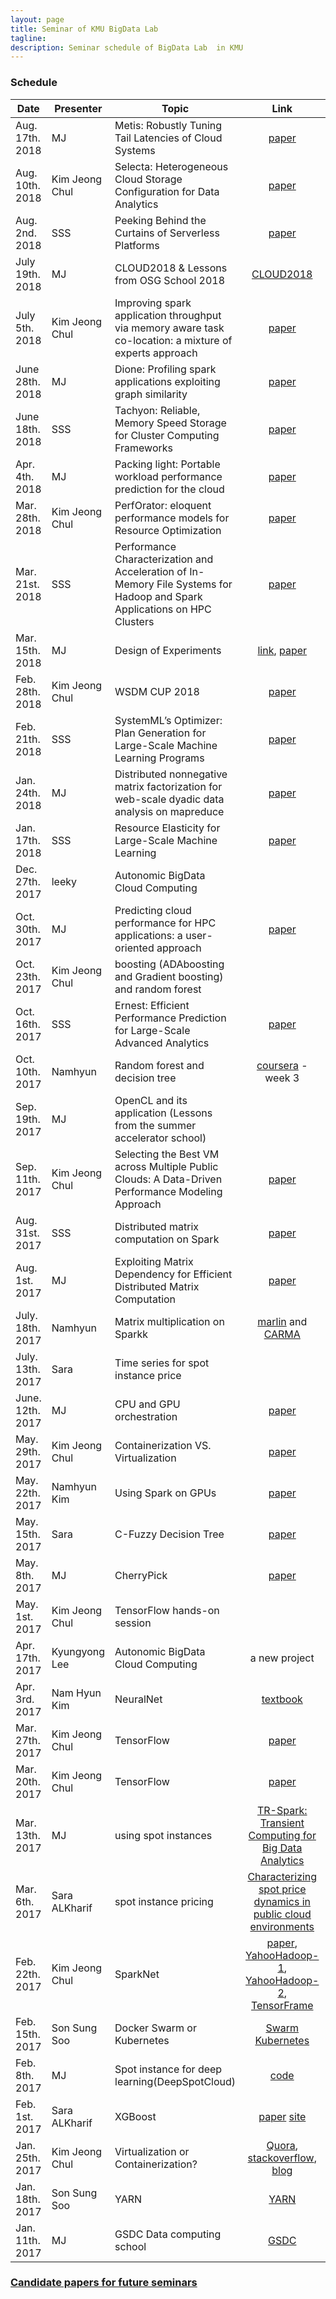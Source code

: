 ```yaml
---
layout: page
title: Seminar of KMU BigData Lab
tagline:
description: Seminar schedule of BigData Lab  in KMU
---
```

### Schedule


| Date | Presenter | Topic | Link | Presentation |
|------|-----------|-------|:----:|:--------------: |
|Aug. 17th. 2018 | MJ | Metis: Robustly Tuning Tail Latencies of Cloud Systems | [paper](https://www.usenix.org/system/files/conference/atc18/atc18-li-zhao.pdf) | |
|Aug. 10th. 2018 | Kim Jeong Chul | Selecta: Heterogeneous Cloud Storage Configuration for Data Analytics | [paper](https://www.usenix.org/system/files/conference/atc18/atc18-klimovic-selecta.pdf) | |
|Aug. 2nd. 2018 | SSS | Peeking Behind the Curtains of Serverless Platforms | [paper](https://www.usenix.org/system/files/conference/atc18/atc18-wang-liang.pdf) | |
| July 19th. 2018 | MJ | CLOUD2018 & Lessons from OSG School 2018 | [CLOUD2018](https://drive.google.com/open?id=1vbkHGg6lNd6twHzGINmJXvsnVYKdrNDxoYDjLzIl_5g) |  [HTCondor ppt & hands-on](https://drive.google.com/open?id=1kcafX1PqeVgVBWOFmLUMppbwijrM3rUc) |
| July 5th. 2018 | Kim Jeong Chul | Improving spark application throughput via memory aware task co-location: a    mixture of experts approach| [paper](https://dl.acm.org/citation.cfm?id=3135984) | [ppt](https://docs.google.com/presentation/d/1U2zVpRQEjcvhUrvveQ03Qqt2T9EBg1dRa2yOZxgasZc/edit?usp=sharing) |
| June 28th. 2018 | MJ | Dione: Profiling spark applications exploiting graph similarity | [paper](https://ieeexplore.ieee.org/abstract/document/8257950/) | [ppt](https://goo.gl/rB2hRi)|
| June 18th. 2018 | SSS | Tachyon: Reliable, Memory Speed Storage for Cluster Computing Frameworks | [paper](https://dl.acm.org/citation.cfm?id=2670985) | |
| Apr. 4th. 2018 | MJ | Packing light: Portable workload performance prediction for the cloud | [paper](http://ieeexplore.ieee.org/document/6547460/) | [ppt](https://goo.gl/cjadpY)| 
| Mar. 28th. 2018 | Kim Jeong Chul | PerfOrator: eloquent performance models for Resource Optimization | [paper](https://dl.acm.org/citation.cfm?id=2987566) |[ppt](https://docs.google.com/presentation/d/1gG76VdnFayRw4kz7NPnpCh-QQar53PjudTrZdRa22-s/edit?usp=sharing) |
| Mar. 21st. 2018 | SSS | Performance Characterization and Acceleration of In-Memory File Systems for Hadoop and Spark Applications on HPC Clusters | [paper](http://ieeexplore.ieee.org/abstract/document/7363761/) | [ppt](https://docs.google.com/presentation/d/1GMZb0HUAfG7mcJjYz4aQZD304YkqintktiDycw4ES4g/edit?usp=sharing) |
| Mar. 15th. 2018 | MJ | Design of Experiments | [link](https://docs.google.com/document/d/184OsxvbwNmcFdYNIGLxf-0urPXqILHMSbyxsfVWI-eQ/edit?usp=sharing), [paper](https://pdfs.semanticscholar.org/1d29/9db9d4f903e4156243760c431553cae585eb.pdf) |[ppt](https://goo.gl/chgqTi) |
| Feb. 28th. 2018 | Kim Jeong Chul | WSDM CUP 2018 | [paper](http://wsdm-cup-2018.kkbox.events/pdf/1_WSDM_Cup_Bing_Bai_Revised.pdf) | [ppt](https://docs.google.com/presentation/d/1d43-vbnGOM_ggKcexQUcpp8Wx6BXYc3GOlDEMeMuE_A/edit?usp=sharing) |
| Feb. 21th. 2018 | SSS | SystemML’s Optimizer: Plan Generation for Large-Scale Machine Learning Programs | [paper](https://www.semanticscholar.org/paper/SystemML's-Optimizer%3A-Plan-Generation-for-Large-Sc-Boehm-Burdick/0a9da717999ba687bcbef86cbc996f4b7334f990) | [ppt](https://docs.google.com/presentation/d/1SZgo423bGi_6HeKkTQDmq95qw1TMXsvsvPHXhJSiV7Y/edit?usp=sharing) |
| Jan. 24th. 2018 | MJ | Distributed nonnegative matrix factorization for web-scale dyadic data analysis on mapreduce | [paper](https://dl.acm.org/citation.cfm?id=1772760) | [ppt](https://goo.gl/MF6ZGi)|
| Jan. 17th. 2018 | SSS | Resource Elasticity for Large-Scale Machine Learning | [paper](https://dl.acm.org/citation.cfm?id=2723372.2749432) | [ppt](https://docs.google.com/presentation/d/1_yZYrLxb7WlmHp2IfA4K8px3-hePIIfMOHKqy6BMnIU/edit?usp=sharing) |
| Dec. 27th. 2017 | leeky | Autonomic BigData Cloud Computing | | |
| Oct. 30th. 2017 | MJ | Predicting cloud performance for HPC applications: a user-oriented approach | [paper](http://ieeexplore.ieee.org/document/7973739/) | [ppt](https://goo.gl/QaPPCJ) |
| Oct. 23th. 2017 | Kim Jeong Chul | boosting (ADAboosting and Gradient boosting) and random forest | | [ppt](https://docs.google.com/presentation/d/1_oYDgG5tp7_ChVqqFxI9wluRRRfzENzBN5VPWLW2GwQ/edit?usp=sharing)|
| Oct. 16th. 2017 | SSS | Ernest: Efficient Performance Prediction for Large-Scale Advanced Analytics | [paper](https://www.usenix.org/system/files/conference/nsdi16/nsdi16-paper-venkataraman.pdf) | |
| Oct. 10th. 2017 | Namhyun | Random forest and decision tree | [coursera](https://www.coursera.org/learn/practical-machine-learning/) - week 3 | |
| Sep. 19th. 2017 | MJ | OpenCL and its application (Lessons from the summer accelerator school) | | [ppt](https://goo.gl/gX8L4w) [gitHub](https://github.com/mjaysonnn/Accelerator)|
| Sep. 11th. 2017 | Kim Jeong Chul | Selecting the Best VM across Multiple Public Clouds: A Data-Driven Performance Modeling Approach | [paper](https://rise.cs.berkeley.edu/blog/publication/selecting-best-vm-across-multiple-public-clouds-data-driven-performance-modeling-approach/) | [ppt](https://docs.google.com/presentation/d/1Uy0X-vKmbqgqoaONZ19eUDCuw1E0_zxuubRGgRZDxVA/edit?usp=sharing) |
| Aug. 31st. 2017 | SSS | Distributed matrix computation on Spark | [paper](http://ieeexplore.ieee.org/document/7930046/) | [ppt](https://docs.google.com/presentation/d/1UFTaaLUZwBiRQS13aD6iICVsJpGBxWFcUcHsAYRDXGI/edit?usp=sharing) |
| Aug. 1st. 2017 | MJ | Exploiting Matrix Dependency for Efficient Distributed Matrix Computation | [paper](http://dl.acm.org/citation.cfm?id=2723712)|  |
| July. 18th. 2017 | Namhyun | Matrix multiplication on Sparkk | [marlin](http://ieeexplore.ieee.org/stamp/stamp.jsp?arnumber=7364023) and [CARMA](http://ieeexplore.ieee.org/stamp/stamp.jsp?arnumber=6569817) | [ppt](https://drive.google.com/file/d/0B92DMqWrbqAIc01uZDJHU2EyaFU/view?usp=sharing) |
| July. 13th. 2017 | Sara | Time series for spot instance price | | |
| June. 12th. 2017 | MJ | CPU and GPU orchestration | [paper](http://www.netlib.org/utk/people/JackDongarra/PAPERS/haidar_ipdps.pdf) | [ppt](https://goo.gl/NoxWUD) |
| May. 29th. 2017 | Kim Jeong Chul | Containerization VS. Virtualization | [paper](http://blog.pierreroudier.net/wp-content/uploads/2015/08/rc25482.pdf) | |
| May. 22th. 2017 | Namhyun Kim |Using Spark on GPUs | [paper](http://conferences.computer.org/pdswdiscs/2016/papers/5216a025.pdf) | |
| May. 15th. 2017 | Sara | C-Fuzzy Decision Tree| [paper](http://dl.acm.org/citation.cfm?id=2169836) | [ppt](https://drive.google.com/open?id=0ByOPgARQ0MBmMm8zUWtrUXI3MzA)|
| May. 8th. 2017 | MJ | CherryPick | [paper](https://www.usenix.org/system/files/conference/nsdi17/nsdi17-alipourfard.pdf)| [ppt](https://goo.gl/NyVLvP)|
| May. 1st. 2017 | Kim Jeong Chul | TensorFlow hands-on session| | [ppt](https://docs.google.com/presentation/d/1s8lIqARuRHa6rxAiVIxnzD_8hnS7Fs-eCQL_6IRfaH4/edit?usp=sharing) |
| Apr. 17th. 2017 | Kyungyong Lee | Autonomic BigData Cloud Computing | a new project| |
| Apr. 3rd. 2017 | Nam Hyun Kim | NeuralNet | [textbook](http://neuralnetworksanddeeplearning.com/) | |
| Mar. 27th. 2017 | Kim Jeong Chul | TensorFlow | [paper](https://www.usenix.org/system/files/conference/osdi16/osdi16-abadi.pdf) | |
| Mar. 20th. 2017 | Kim Jeong Chul | TensorFlow | [paper](https://www.usenix.org/system/files/conference/osdi16/osdi16-abadi.pdf) | [ppt](https://docs.google.com/presentation/d/1xZ8jrBzPRNpX2okp0lNNl79NQHmxBEEXiBr7cOk9QAk/edit?usp=sharing) |
| Mar. 13th. 2017 | MJ | using spot instances | [TR-Spark: Transient Computing for Big Data Analytics](http://dl.acm.org/citation.cfm?id=2987576) |[ppt](https://goo.gl/XF7kGs)|
| Mar. 6th. 2017 | Sara ALKharif | spot instance pricing | [Characterizing spot price dynamics in public cloud environments]( http://www.sciencedirect.com/science/article/pii/S0167739X12001483)|[ppt](https://drive.google.com/open?id=0ByOPgARQ0MBmajBZbzdhT3ZEdEE)|
| Feb. 22th. 2017 | Kim Jeong Chul | SparkNet| [paper](https://amplab.cs.berkeley.edu/projects/sparknet/), [YahooHadoop-1](http://yahoohadoop.tumblr.com/post/129872361846/large-scale-distributed-deep-learning-on-hadoop), [YahooHadoop-2](http://yahoohadoop.tumblr.com/post/139916563586/caffeonspark-open-sourced-for-distributed-deep), [TensorFrame](https://www.youtube.com/watch?v=08mrnJxcIWw) | [ppt](https://docs.google.com/presentation/d/1WBPDKzWzgXxKPdAPduBeAIzXzc0UFn7iqm8jz4jSFJc/edit?usp=sharing) |
| Feb. 15th. 2017 | Son Sung Soo | Docker Swarm or Kubernetes |[Swarm](https://www.docker.com/products/docker-swarm) [Kubernetes](https://kubernetes.io) | [ppt](https://docs.google.com/presentation/d/1yMv1UQq-vWwak63n-GP90LLCiZHce6_o4oYH_NLvASQ/edit?usp=sharing)
| Feb. 8th. 2017 | MJ | Spot instance for deep learning(DeepSpotCloud) |[code](https://github.com/mjaysonnn/DeepSpotCloud) |[paper](http://ieeexplore.ieee.org/document/8030577/)|
| Feb. 1st. 2017 | Sara ALKharif | XGBoost | [paper](https://arxiv.org/abs/1603.02754) [site](https://xgboost.readthedocs.io/en/latest/)|[ppt](https://drive.google.com/open?id=0ByOPgARQ0MBmaHY2UnB5QUhSWWM)|
| Jan. 25th. 2017 | Kim Jeong Chul | Virtualization or Containerization? | [Quora](https://www.quora.com/What-is-the-difference-between-containerization-Docker-and-virtualization-VMWare-VirtualBox-Xen), [stackoverflow](http://stackoverflow.com/questions/16047306/how-is-docker-different-from-a-normal-virtual-machine), [blog](https://monkeyvault.net/docker-vs-virtualization/) | [docs](https://drive.google.com/open?id=1KkE_-nf2OAf2QRBnM7a3Xv6jipPCczo4Yrbtw_cUqtw) |
| Jan. 18th. 2017 | Son Sung Soo | YARN | [YARN](http://dl.acm.org/citation.cfm?id=2523633) | [docs](https://docs.google.com/presentation/d/1MyyGAaSqBr7D90bZ29nryWQmAj_6n4l_bQEc2Ite5VE/edit#slide=id.p4)
| Jan. 11th. 2017 | MJ | GSDC Data computing school | [GSDC](https://indico.cern.ch/event/577216/) | [docs](https://drive.google.com/drive/folders/0B6kvyWKLPjdFUUJJSDgzempld2M)

### [Candidate papers for future seminars](https://docs.google.com/spreadsheets/d/1ghwrNPusrJyge8vvnj9RJavlnqyx7Ukz0D4atg4svYE/edit?usp=sharing)

